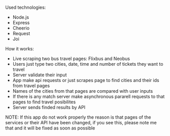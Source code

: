 Used technologies:
  - Node.js
  - Express
  - Cheerio
  - Request
  - Joi
  
How it works:
  - Live scraping two bus travel pages: Flixbus and Neobus
  - Users just type two cities, date, time and number of tickets they want to travel
  - Server validate their input
  - App make api requests or just scrapes page to find cities and their ids from travel pages
  - Names of the cities from that pages are compared with user inputs
  - If there is any match server make asynchronous pararell requests to that pages to find travel posibilites
  - Server sends finded results by API

NOTE: If this app do not work properly the reason is that pages of the services or their API have been changed, if you see this, please note me that and it will be fixed as soon as possible
